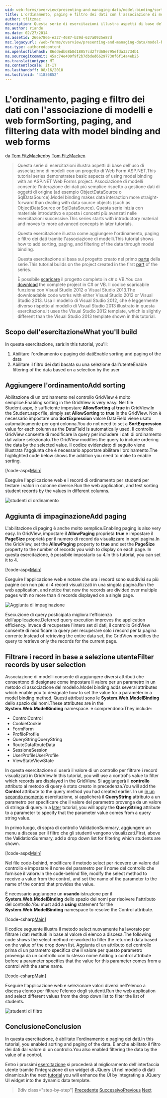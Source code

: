 ```yaml
---
uid: web-forms/overview/presenting-and-managing-data/model-binding/sorting-paging-and-filtering-data
title: L'ordinamento, paging e filtro dei dati con l'associazione di modelli e web form | Microsoft Docs
author: tfitzmac
description: Questa serie di esercitazioni illustra aspetti di base dell'uso di associazione di modelli con un progetto di Web Form ASP.NET. Associazione di modelli consente l'interazione dei dati più linee rette-...
ms.author: riande
ms.date: 02/27/2014
ms.assetid: 266e7866-e327-4687-b29d-627a0925e87d
msc.legacyurl: /web-forms/overview/presenting-and-managing-data/model-binding/sorting-paging-and-filtering-data
msc.type: authoredcontent
ms.openlocfilehash: 86ddedb68b8d18057cd2f7d68e795efda33734b1
ms.sourcegitcommit: 45ac74e400f9f2b7dbded66297730f6f14a4eb25
ms.translationtype: MT
ms.contentlocale: it-IT
ms.lasthandoff: 08/16/2018
ms.locfileid: "41836852"
---
```

<a name="sorting-paging-and-filtering-data-with-model-binding-and-web-forms"></a><span data-ttu-id="5005b-104">L'ordinamento, paging e filtro dei dati con l'associazione di modelli e web form</span><span class="sxs-lookup"><span data-stu-id="5005b-104">Sorting, paging, and filtering data with model binding and web forms</span></span>
====================
<span data-ttu-id="5005b-105">da [Tom FitzMacken](https://github.com/tfitzmac)</span><span class="sxs-lookup"><span data-stu-id="5005b-105">by [Tom FitzMacken](https://github.com/tfitzmac)</span></span>

> <span data-ttu-id="5005b-106">Questa serie di esercitazioni illustra aspetti di base dell'uso di associazione di modelli con un progetto di Web Form ASP.NET.</span><span class="sxs-lookup"><span data-stu-id="5005b-106">This tutorial series demonstrates basic aspects of using model binding with an ASP.NET Web Forms project.</span></span> <span data-ttu-id="5005b-107">Associazione di modelli consente l'interazione dei dati più semplice rispetto a gestione dati di oggetti di origine (ad esempio ObjectDataSource o SqlDataSource).</span><span class="sxs-lookup"><span data-stu-id="5005b-107">Model binding makes data interaction more straight-forward than dealing with data source objects (such as ObjectDataSource or SqlDataSource).</span></span> <span data-ttu-id="5005b-108">Questa serie inizia con materiale introduttivo e sposta i concetti più avanzati nelle esercitazioni successive.</span><span class="sxs-lookup"><span data-stu-id="5005b-108">This series starts with introductory material and moves to more advanced concepts in later tutorials.</span></span>
> 
> <span data-ttu-id="5005b-109">Questa esercitazione illustra come aggiungere l'ordinamento, paging e filtro dei dati tramite l'associazione di modelli.</span><span class="sxs-lookup"><span data-stu-id="5005b-109">This tutorial shows how to add sorting, paging, and filtering of the data through model binding.</span></span>
> 
> <span data-ttu-id="5005b-110">Questa esercitazione si basa sul progetto creato nel primo [parte](retrieving-data.md) della serie.</span><span class="sxs-lookup"><span data-stu-id="5005b-110">This tutorial builds on the project created in the first [part](retrieving-data.md) of the series.</span></span>
> 
> <span data-ttu-id="5005b-111">È possibile [scaricare](https://go.microsoft.com/fwlink/?LinkId=286116) il progetto completo in c# o VB.</span><span class="sxs-lookup"><span data-stu-id="5005b-111">You can [download](https://go.microsoft.com/fwlink/?LinkId=286116) the complete project in C# or VB.</span></span> <span data-ttu-id="5005b-112">Il codice scaricabile funziona con Visual Studio 2012 o Visual Studio 2013.</span><span class="sxs-lookup"><span data-stu-id="5005b-112">The downloadable code works with either Visual Studio 2012 or Visual Studio 2013.</span></span> <span data-ttu-id="5005b-113">Usa il modello di Visual Studio 2012, che è leggermente diverso rispetto al modello di Visual Studio 2013 illustrato in questa esercitazione.</span><span class="sxs-lookup"><span data-stu-id="5005b-113">It uses the Visual Studio 2012 template, which is slightly different than the Visual Studio 2013 template shown in this tutorial.</span></span>


## <a name="what-youll-build"></a><span data-ttu-id="5005b-114">Scopo dell'esercitazione</span><span class="sxs-lookup"><span data-stu-id="5005b-114">What you'll build</span></span>

<span data-ttu-id="5005b-115">In questa esercitazione, sarà:</span><span class="sxs-lookup"><span data-stu-id="5005b-115">In this tutorial, you'll:</span></span>

1. <span data-ttu-id="5005b-116">Abilitare l'ordinamento e paging dei dati</span><span class="sxs-lookup"><span data-stu-id="5005b-116">Enable sorting and paging of the data</span></span>
2. <span data-ttu-id="5005b-117">Abilitare il filtro dei dati basata su una selezione dall'utente</span><span class="sxs-lookup"><span data-stu-id="5005b-117">Enable filtering of the data based on a selection by the user</span></span>

## <a name="add-sorting"></a><span data-ttu-id="5005b-118">Aggiungere l'ordinamento</span><span class="sxs-lookup"><span data-stu-id="5005b-118">Add sorting</span></span>

<span data-ttu-id="5005b-119">Abilitazione di un ordinamento nel controllo GridView è molto semplice.</span><span class="sxs-lookup"><span data-stu-id="5005b-119">Enabling sorting in the GridView is very easy.</span></span> <span data-ttu-id="5005b-120">Nel file Student.aspx, è sufficiente impostare **AllowSorting** al **true** in GridView.</span><span class="sxs-lookup"><span data-stu-id="5005b-120">In the Student.aspx file, simply set **AllowSorting** to **true** in the GridView.</span></span> <span data-ttu-id="5005b-121">Non è necessario impostare una **SortExpression** valore DataField viene usato automaticamente per ogni colonna.</span><span class="sxs-lookup"><span data-stu-id="5005b-121">You do not need to set a **SortExpression** value for each column as the DataField is automatically used.</span></span> <span data-ttu-id="5005b-122">Il controllo GridView consente di modificare la query per includere i dati di ordinamento dal valore selezionato.</span><span class="sxs-lookup"><span data-stu-id="5005b-122">The GridView modifies the query to include ordering the data by the selected value.</span></span> <span data-ttu-id="5005b-123">Il codice evidenziato di seguito viene illustrata l'aggiunta che è necessario apportare abilitare l'ordinamento.</span><span class="sxs-lookup"><span data-stu-id="5005b-123">The highlighted code below shows the addition you need to make to enable sorting.</span></span>

[!code-aspx[Main](sorting-paging-and-filtering-data/samples/sample1.aspx?highlight=5)]

<span data-ttu-id="5005b-124">Eseguire l'applicazione web e i record di ordinamento per studenti per testare i valori in colonne diverse.</span><span class="sxs-lookup"><span data-stu-id="5005b-124">Run the web application, and test sorting student records by the values in different columns.</span></span>

![studenti di ordinamento](sorting-paging-and-filtering-data/_static/image2.png)

## <a name="add-paging"></a><span data-ttu-id="5005b-126">Aggiunta di impaginazione</span><span class="sxs-lookup"><span data-stu-id="5005b-126">Add paging</span></span>

<span data-ttu-id="5005b-127">L'abilitazione di paging è anche molto semplice.</span><span class="sxs-lookup"><span data-stu-id="5005b-127">Enabling paging is also very easy.</span></span> <span data-ttu-id="5005b-128">In GridView, impostare il **AllowPaging** proprietà **true** e impostare il **PageSize** proprietà per il numero di record da visualizzare in ogni pagina.</span><span class="sxs-lookup"><span data-stu-id="5005b-128">In the GridView, set the **AllowPaging** property to **true** and set the **PageSize** property to the number of records you wish to display on each page.</span></span> <span data-ttu-id="5005b-129">In questa esercitazione, è possibile impostarlo su 4.</span><span class="sxs-lookup"><span data-stu-id="5005b-129">In this tutorial, you can set it to 4.</span></span>

[!code-aspx[Main](sorting-paging-and-filtering-data/samples/sample2.aspx?highlight=5)]

<span data-ttu-id="5005b-130">Eseguire l'applicazione web e notare che ora i record sono suddivisi su più pagine con non più di 4 record visualizzati in una singola pagina.</span><span class="sxs-lookup"><span data-stu-id="5005b-130">Run the web application, and notice that now the records are divided over multiple pages with no more than 4 records displayed on a single page.</span></span>

![Aggiunta di impaginazione](sorting-paging-and-filtering-data/_static/image4.png)

<span data-ttu-id="5005b-132">Esecuzione di query posticipata migliora l'efficienza dell'applicazione.</span><span class="sxs-lookup"><span data-stu-id="5005b-132">Deferred query execution improves the application efficiency.</span></span> <span data-ttu-id="5005b-133">Invece di recuperare l'intero set di dati, il controllo GridView consente di modificare la query per recuperare solo i record per la pagina corrente.</span><span class="sxs-lookup"><span data-stu-id="5005b-133">Instead of retrieving the entire data set, the GridView modifies the query to retrieve only the records for the current page.</span></span>

## <a name="filter-records-by-user-selection"></a><span data-ttu-id="5005b-134">Filtrare i record in base a selezione utente</span><span class="sxs-lookup"><span data-stu-id="5005b-134">Filter records by user selection</span></span>

<span data-ttu-id="5005b-135">Associazione di modelli consente di aggiungere diversi attributi che consentono di designare come impostare il valore per un parametro in un metodo di associazione del modello.</span><span class="sxs-lookup"><span data-stu-id="5005b-135">Model binding adds several attributes which enable you to designate how to set the value for a parameter in a model binding method.</span></span> <span data-ttu-id="5005b-136">Questi attributi sono le **System.Web.ModelBinding** dello spazio dei nomi.</span><span class="sxs-lookup"><span data-stu-id="5005b-136">These attributes are in the **System.Web.ModelBinding** namespace.</span></span> <span data-ttu-id="5005b-137">e comprendono:</span><span class="sxs-lookup"><span data-stu-id="5005b-137">They include:</span></span>

- <span data-ttu-id="5005b-138">Control</span><span class="sxs-lookup"><span data-stu-id="5005b-138">Control</span></span>
- <span data-ttu-id="5005b-139">Cookie</span><span class="sxs-lookup"><span data-stu-id="5005b-139">Cookie</span></span>
- <span data-ttu-id="5005b-140">Form</span><span class="sxs-lookup"><span data-stu-id="5005b-140">Form</span></span>
- <span data-ttu-id="5005b-141">Profilo</span><span class="sxs-lookup"><span data-stu-id="5005b-141">Profile</span></span>
- <span data-ttu-id="5005b-142">QueryString</span><span class="sxs-lookup"><span data-stu-id="5005b-142">QueryString</span></span>
- <span data-ttu-id="5005b-143">RouteData</span><span class="sxs-lookup"><span data-stu-id="5005b-143">RouteData</span></span>
- <span data-ttu-id="5005b-144">Sessione</span><span class="sxs-lookup"><span data-stu-id="5005b-144">Session</span></span>
- <span data-ttu-id="5005b-145">UserProfile</span><span class="sxs-lookup"><span data-stu-id="5005b-145">UserProfile</span></span>
- <span data-ttu-id="5005b-146">ViewState</span><span class="sxs-lookup"><span data-stu-id="5005b-146">ViewState</span></span>

<span data-ttu-id="5005b-147">In questa esercitazione si userà il valore di un controllo per filtrare i record visualizzati in GridView.</span><span class="sxs-lookup"><span data-stu-id="5005b-147">In this tutorial, you will use a control's value to filter which records are displayed in the GridView.</span></span> <span data-ttu-id="5005b-148">Si aggiungerà il **controllo** attributo al metodo di query è stato creato in precedenza.</span><span class="sxs-lookup"><span data-stu-id="5005b-148">You will add the **Control** attribute to the query method you had created earlier.</span></span> <span data-ttu-id="5005b-149">In un [in un secondo momento](using-query-string-values-to-retrieve-data.md) esercitazione, si applicherà il **QueryString** attributo a un parametro per specificare che il valore del parametro provenga da un valore di stringa di query.</span><span class="sxs-lookup"><span data-stu-id="5005b-149">In a [later](using-query-string-values-to-retrieve-data.md) tutorial, you will apply the **QueryString** attribute to a parameter to specify that the parameter value comes from a query string value.</span></span>

<span data-ttu-id="5005b-150">In primo luogo, di sopra di controllo ValidationSummary, aggiungere un menu a discesa per il filtro che gli studenti vengono visualizzati.</span><span class="sxs-lookup"><span data-stu-id="5005b-150">First, above the ValidationSummary, add a drop down list for filtering which students are shown.</span></span>

[!code-aspx[Main](sorting-paging-and-filtering-data/samples/sample3.aspx?highlight=3-11)]

<span data-ttu-id="5005b-151">Nel file code-behind, modificare il metodo select per ricevere un valore dal controllo e impostare il nome del parametro per il nome del controllo che fornisce il valore.</span><span class="sxs-lookup"><span data-stu-id="5005b-151">In the code-behind file, modify the select method to receive a value from the control, and set the name of the parameter to the name of the control that provides the value.</span></span>

<span data-ttu-id="5005b-152">È necessario aggiungere un **usando** istruzione per il **System.Web.ModelBinding** dello spazio dei nomi per risolvere l'attributo del controllo.</span><span class="sxs-lookup"><span data-stu-id="5005b-152">You must add a **using** statement for the **System.Web.ModelBinding** namespace to resolve the Control attribute.</span></span>

[!code-csharp[Main](sorting-paging-and-filtering-data/samples/sample4.cs)]

<span data-ttu-id="5005b-153">Il codice seguente illustra il metodo select nuovamente ha lavorato per filtrare i dati restituiti in base al valore di elenco a discesa.</span><span class="sxs-lookup"><span data-stu-id="5005b-153">The following code shows the select method re-worked to filter the returned data based on the value of the drop down list.</span></span> <span data-ttu-id="5005b-154">Aggiunta di un attributo del controllo prima di un parametro specifica che il valore per questo parametro provenga da un controllo con lo stesso nome.</span><span class="sxs-lookup"><span data-stu-id="5005b-154">Adding a control attribute before a parameter specifies that the value for this parameter comes from a control with the same name.</span></span>

[!code-csharp[Main](sorting-paging-and-filtering-data/samples/sample5.cs)]

<span data-ttu-id="5005b-155">Eseguire l'applicazione web e selezionare valori diversi nell'elenco a discesa elenco per filtrare l'elenco degli studenti.</span><span class="sxs-lookup"><span data-stu-id="5005b-155">Run the web application and select different values from the drop down list to filter the list of students.</span></span>

![studenti di filtro](sorting-paging-and-filtering-data/_static/image6.png)

## <a name="conclusion"></a><span data-ttu-id="5005b-157">Conclusione</span><span class="sxs-lookup"><span data-stu-id="5005b-157">Conclusion</span></span>

<span data-ttu-id="5005b-158">In questa esercitazione, è abilitato l'ordinamento e paging dei dati.</span><span class="sxs-lookup"><span data-stu-id="5005b-158">In this tutorial, you enabled sorting and paging of the data.</span></span> <span data-ttu-id="5005b-159">È anche abilitato il filtro dei dati dal valore di un controllo.</span><span class="sxs-lookup"><span data-stu-id="5005b-159">You also enabled filtering the data by the value of a control.</span></span>

<span data-ttu-id="5005b-160">Entro i prossimi [esercitazione](integrating-jquery-ui.md) si procederà al miglioramento dell'interfaccia utente tramite l'integrazione di un widget di JQuery UI nel modello di dati dinamica.</span><span class="sxs-lookup"><span data-stu-id="5005b-160">In the next [tutorial](integrating-jquery-ui.md) you will enhance the UI by integrating a JQuery UI widget into the dynamic data template.</span></span>

> [!div class="step-by-step"]
> <span data-ttu-id="5005b-161">[Precedente](updating-deleting-and-creating-data.md)
> [Successivo](integrating-jquery-ui.md)</span><span class="sxs-lookup"><span data-stu-id="5005b-161">[Previous](updating-deleting-and-creating-data.md)
[Next](integrating-jquery-ui.md)</span></span>

